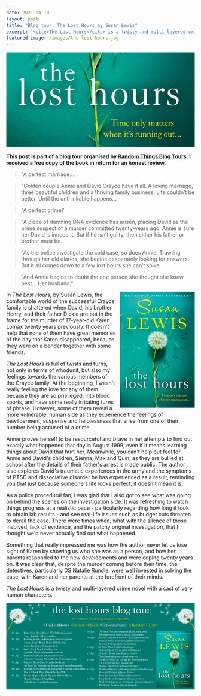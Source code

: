 ```yaml
---
date: 2021-04-10
layout: post
title: "Blog tour: The Lost Hours by Susan Lewis"
excerpt: "<cite>The Lost Hours</cite> is a twisty and multi-layered crime novel with a cast of very human characters."
featured-image: /images/the-lost-hours.jpg
---
```


![The Lost Hours](/images/the-lost-hours.jpg)

**This post is part of a blog tour organised by [Random Things Blog Tours](http://randomthingsthroughmyletterbox.blogspot.com/p/services-to-publishers-authors-blog.html). I received a free copy of the book in return for an honest review.**

> "A perfect marriage...

> "Golden couple Annie and David Crayce have it all. A loving marriage, three beautiful children and a thriving family business. Life couldn’t be better. Until the unthinkable happens...

> "A perfect crime?

> "A piece of damning DNA evidence has arisen, placing David as the prime suspect of a murder committed twenty-years ago. Annie is sure her David is innocent. But if he isn’t guilty, then either his father or brother must be.

> "As the police investigate the cold case, so does Annie. Trawling through her old diaries, she begins desperately looking for answers. But it all comes down to a few lost hours she can’t solve.

> "And Annie begins to doubt the one person she thought she knew best... Her husband."

<img src="/images/the-lost-hours-200.jpg" alt="The Lost Hours" style="float: right; margin-bottom: 10px; margin-left: 10px;">

In <cite>The Lost Hours</cite>, by Susan Lewis, the comfortable world of the successful Crayce family is shattered when David, his brother Henry, and their father Dickie are put in the frame for the murder of 17-year-old Karen Lomax twenty years previously. It doesn't help that none of them have great memories of the day that Karen disappeared, because they were on a bender together with some friends.

<cite>The Lost Hours</cite> is full of twists and turns, not only in terms of whodunit, but also my feelings towards the various members of the Crayce family. At the beginning, I wasn't really feeling the love for any of them because they are so privileged, into blood sports, and have some really irritating turns of phrase. However, some of them reveal a more vulnerable, human side as they experience the feelings of bewilderment, suspense and helplessness that arise from one of their number being accused of a crime.

Annie proves herself to be resourceful and brave in her attempts to find out exactly what happened that day in August 1999, even if it means learning things about David that hurt her. Meanwhile, you can't help but feel for Annie and David's children, Sienna, Max and Quin, as they are bullied at school after the details of their father's arrest is made public. The author also explores David's traumatic experiences in the army and the symptoms of PTSD and dissociative disorder he has experienced as a result, reminding you that just because someone's life looks perfect, it doesn't mean it is.

As a police procedural fan, I was glad that I also got to see what was going on behind the scenes on the investigation side. It was refreshing to watch things progress at a realistic pace - particularly regarding how long it took to obtain lab results - and see real-life issues such as budget cuts threaten to derail the case. There were times when, what with the silence of those involved, lack of evidence, and the patchy original investigation, that I thought we'd never actually find out what happened.

Something that really impressed me was how the author never let us lose sight of Karen by showing us who she was as a person, and how her parents responded to the new developments and were coping twenty years on. It was clear that, despite the murder coming before their time, the detectives, particularly DS Natalie Rundle, were well invested in solving the case, with Karen and her parents at the forefront of their minds.

<cite>The Lost Hours</cite> is a twisty and multi-layered crime novel with a cast of very human characters.

![The Lost Hours blog tour banner](/images/the-lost-hours-banner.jpg)
